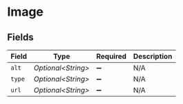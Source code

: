 # Image


## Fields

| Field               | Type                | Required            | Description         |
| ------------------- | ------------------- | ------------------- | ------------------- |
| `alt`               | *Optional\<String>* | :heavy_minus_sign:  | N/A                 |
| `type`              | *Optional\<String>* | :heavy_minus_sign:  | N/A                 |
| `url`               | *Optional\<String>* | :heavy_minus_sign:  | N/A                 |